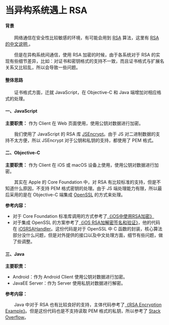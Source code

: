 # 当异构系统遇上 RSA


#### 背景
　　网络通信在安全性比较敏感的环境，有可能会用到 [RSA](https://en.wikipedia.org/wiki/RSA_(cryptosystem)) 算法，这里有 [RSA 的中文说明 ](https://zh.wikipedia.org/wiki/RSA%E5%8A%A0%E5%AF%86%E6%BC%94%E7%AE%97%E6%B3%95)。
  
　　但是在异构系统间通信，使用 RSA 加密的时候，由于各系统对于 RSA 的实现有些细节差异，比如：对证书和密钥格式的支持不一致，而且证书格式与扩展名关系又比较乱，所以会导致一些问题。

#### 整体思路
　　证书格式方面，迁就 JavaScript，在 Objective-C 和 Java 端增加对相应格式的处理。
　　
#### 一、JavaScript
**主要职责：** 作为 Client 在 Web 页面使用，使用公钥对数据进行加密。

　　我们使用了 JavaScript 的 RSA 库 [JSEncrypt](http://travistidwell.com/jsencrypt/)。由于 JS 对二进制数据的支持不太方便，所以 JSEncrypt 对于公钥和私钥的支持，都使用了 PEM 格式。

#### 二、Objective-C
**主要职责：** 作为 Client 在 iOS 或 macOS 设备上使用，使用公钥对数据进行加密。

　　其实在 Apple 的 Core Foundation 中，对 RSA 有比较标准的支持，但是不知道什么原因，不支持 PEM 格式密钥的处理。由于 JS 端处理能力有限，所以最后采用的是在 Objective-C 端集成 [OpenSSL](https://www.openssl.org/) 的方式来处理。

**参考内容：**
- 对于 Core Foundation 标准库调用的方式参考了[《iOS中使用RSA加密》](http://www.jianshu.com/p/74a796ec5038)
- 对于集成 OpenSSL 的方案参考了[《iOS RSA加解密签名和验证》](https://github.com/HustBroventure/iOSRSAHandler)，他的代码在 [iOSRSAHandler](https://github.com/HustBroventure/iOSRSAHandler)。这份代码是对于 OpenSSL 中 C 函数的封装，核心算法部分没什么问题，但是对外提供的接口以及中文处理方面，细节有些问题，做了些调整。

#### 三、Java
**主要职责：**
- Android：作为 Android Client 使用公钥对数据进行加密。 
- JavaEE Server：作为 Server 使用私钥对数据进行解密。  

**参考内容：**

　　Java 中对于 RSA 也有比较良好的支持，主体代码参考了[《RSA Encryption Example》](https://javadigest.wordpress.com/2012/08/26/rsa-encryption-example/)。但是这份代码也是不支持读取 PEM 格式的私钥，所以参考了 [Stack Overflow](https://stackoverflow.com/questions/11787571/how-to-read-pem-file-to-get-private-and-public-key)。


